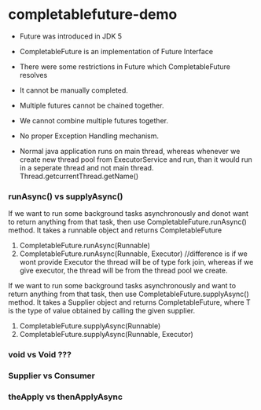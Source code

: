 # completablefuture-demo

* Future was introduced in JDK 5
* CompletableFuture is an implementation of Future Interface
* There were some restrictions in Future which CompletableFuture resolves
* It cannot be manually completed.
* Multiple futures cannot be chained together.
* We cannot combine multiple futures together.
* No proper Exception Handling mechanism.

* Normal java application runs on main thread, whereas whenever we create new thread pool from ExecutorService and run, than it would run in a seperate thread and not main thread.
Thread.getcurrentThread.getName()

### runAsync() vs supplyAsync()
If we want to run some background tasks asynchronously and donot want to return anything from that task, then use CompletableFuture.runAsync() method. It takes a runnable object and returns CompletableFuture<Void>
1. CompletableFuture.runAsync(Runnable)
2. CompletableFuture.runAsync(Runnable, Executor) //difference is if we wont provide Executor the thread will be of type fork join, whereas if we give executor, the thread will be from the thread pool we create.

If we want to run some background tasks asynchronously and want to return anything from that task, then use CompletableFuture.supplyAsync() method. It takes a Supplier<T> object and returns CompletableFuture<T>, where T is the type of value obtained by calling the given supplier. 
1. CompletableFuture.supplyAsync(Runnable)
2. CompletableFuture.supplyAsync(Runnable, Executor)

### void vs Void ???
### Supplier vs Consumer
### theApply vs thenApplyAsync